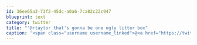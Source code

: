 ```yaml
---
id: 36ee65a3-73f2-45dc-a0a6-7ca82c22c947
blueprint: text
category: twitter
title: "'@rtaylor that's gonna be one ugly litter box"
caption: '<span class="username username_linked">@<a href="https://twitter.com/rtaylor" title="Elon Musk">rtaylor</a></span> that''s gonna be one ugly litter box'
---
```

